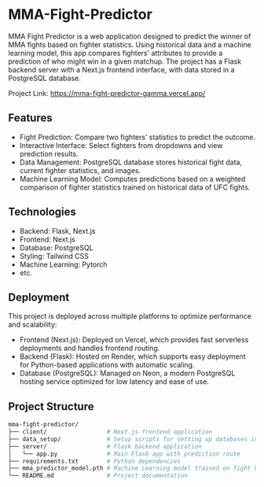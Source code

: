 # MMA-Fight-Predictor
MMA Fight Predictor is a web application designed to predict the winner of MMA fights based on fighter statistics. Using historical data and a machine learning model, this app compares fighters' attributes to provide a prediction of who might win in a given matchup. The project has a Flask backend server with a Next.js frontend interface, with data stored in a PostgreSQL database.

Project Link: https://mma-fight-predictor-gamma.vercel.app/
## Features
 - Fight Prediction: Compare two fighters’ statistics to predict the outcome.
 - Interactive Interface: Select fighters from dropdowns and view prediction results.
 - Data Management: PostgreSQL database stores historical fight data, current fighter statistics, and images.
 - Machine Learning Model: Computes predictions based on a weighted comparison of fighter statistics trained on historical data of UFC fights.

## Technologies
- Backend: Flask, Next.js
- Frontend: Next.js
- Database: PostgreSQL
- Styling: Tailwind CSS
- Machine Learning: Pytorch
- etc.

## Deployment
This project is deployed across multiple platforms to optimize performance and scalability:
- Frontend (Next.js): Deployed on Vercel, which provides fast serverless deployments and handles frontend routing.
- Backend (Flask): Hosted on Render, which supports easy deployment for Python-based applications with automatic scaling.
- Database (PostgreSQL): Managed on Neon, a modern PostgreSQL hosting service optimized for low latency and ease of use.



## Project Structure
```bash
mma-fight-predictor/
├── client/                 # Next.js frontend application
├── data_setup/             # Setup scripts for setting up databases including fight history and fighter statistics
├── server/                 # Flask backend application
│   └── app.py              # Main Flask app with prediction route
├── requirements.txt        # Python dependencies
├── mma_predictor_model.pth # Machine Learning model trained on fight history
└── README.md               # Project documentation
```



